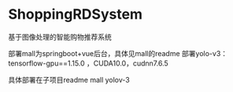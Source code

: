 # ShoppingRDSystem
基于图像处理的智能购物推荐系统

部署mall为springboot+vue后台，具体见mall的readme
部署yolo-v3：tensorflow-gpu==1.15.0 ，CUDA10.0，cudnn7.6.5

具体部署在子项目readme
mall
yolov-3